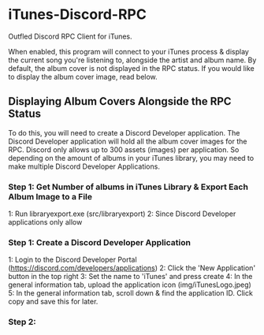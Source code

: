 # iTunes-Discord-RPC

Outfled Discord RPC Client for iTunes.

When enabled, this program will connect to your iTunes process & display the current song you're listening to, alongside the artist and album name.
By default, the album cover is not displayed in the RPC status. If you would like to display the album cover image, read below.

## Displaying Album Covers Alongside the RPC Status

To do this, you will need to create a Discord Developer application.
The Discord Developer application will hold all the album cover images for the RPC.
Discord only allows up to 300 assets (images) per application. So depending on the amount of albums in your iTunes library, you may need to make multiple Discord Developer Applications.


### Step 1: Get Number of albums in iTunes Library & Export Each Album Image to a File
1: Run libraryexport.exe (src/libraryexport)
2: Since Discord Developer applications only allow 

### Step 1: Create a Discord Developer Application

1: Login to the Discord Developer Portal (https://discord.com/developers/applications)
2: Click the 'New Application' button in the top right
3: Set the name to 'iTunes' and press create
4: In the general information tab, upload the application icon (img/iTunesLogo.jpeg)
5: In the general information tab, scroll down & find the application ID. Click copy and save this for later.







### Step 2: 
